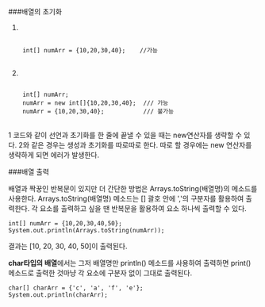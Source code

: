 ###배열의 초기화



1.
<pre>
<code>
    int[] numArr = {10,20,30,40};    //가능
</code>
</pre>



2.
<pre>
<code>
    int[] numArr;
    numArr = new int[]{10,20,30,40};  /// 가능
    numArr = {10,20,30,40};           /// 불가능
</code>
</pre>



1 코드와 같이 선언과 초기화를 한 줄에 끝낼 수 있을 때는 new연산자를 생략할 수 있다.
2와 같은 경우는 생성과 초기화를 따로따로 한다.
따로 할 경우에는 new 연산자를 생략하게 되면 에러가 발생한다.



###배열 출력



배열과 짝꿍인 반복문이 있지만 더 간단한 방법은 Arrays.toString(배열명)의 메소드를 사용한다.
Arrays.toString(배열명) 메소드는 [] 괄호 안에 ','의 구분자를 활용하여 출력한다.
각 요소를 출력하고 싶을 땐 반복문을 활용하여 요소 하나씩 출력할 수 있다.



```
int[] numArr = {10,20,30,40,50};
System.out.println(Arrays.toString(numArr));
```



결과는 [10, 20, 30, 40, 50]이 출력된다.



**char타입의 배열**에서는 그저 배열명만 println() 메소드를 사용하여 출력하면 
print() 메소드로 출력한 것마냥 각 요소에 구분자 없이 그대로 출력된다. 



```
char[] charArr = {'c', 'a', 'f', 'e'};
System.out.println(charArr);
```